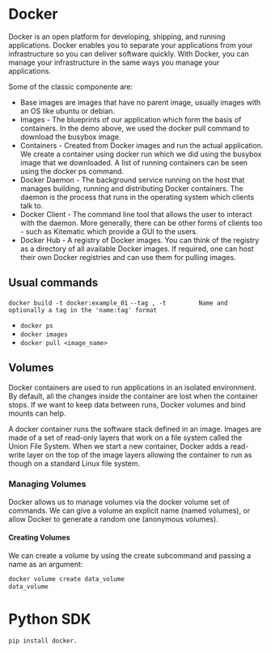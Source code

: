 # Docker

Docker is an open platform for developing, shipping, and running applications. Docker enables you to separate your applications from your infrastructure so you can deliver software quickly. With Docker, you can manage your infrastructure in the same ways you manage your applications.

Some of the classic componente are:

- Base images are images that have no parent image, usually images with an OS like ubuntu or debian.
- Images - The blueprints of our application which form the basis of containers. In the demo above, we used the docker pull command to download the busybox image.
- Containers - Created from Docker images and run the actual application. We create a container using docker run which we did using the busybox image that we downloaded. A list of running containers can be seen using the docker ps command.
- Docker Daemon - The background service running on the host that manages building, running and distributing Docker containers. The daemon is the process that runs in the operating system which clients talk to.
- Docker Client - The command line tool that allows the user to interact with the daemon. More generally, there can be other forms of clients too - such as Kitematic which provide a GUI to the users.
- Docker Hub - A registry of Docker images. You can think of the registry as a directory of all available Docker images. If required, one can host their own Docker registries and can use them for pulling images.


## Usual commands

`docker build -t docker:example_01`
`--tag , -t 		Name and optionally a tag in the 'name:tag' format`

- `docker ps`
- `docker images`
- `docker pull <image_name>`

## Volumes

Docker containers are used to run applications in an isolated environment. By default, all the changes inside the container are lost when the container stops. If we want to keep data between runs, Docker volumes and bind mounts can help. 

A docker container runs the software stack defined in an image. Images are made of a set of read-only layers that work on a file system called the Union File System. When we start a new container, Docker adds a read-write layer on the top of the image layers allowing the container to run as though on a standard Linux file system.

### Managing Volumes

Docker allows us to manage volumes via the docker volume set of commands. We can give a volume an explicit name (named volumes), or allow Docker to generate a random one (anonymous volumes).

#### Creating Volumes

We can create a volume by using the create subcommand and passing a name as an argument:

```bash
docker volume create data_volume
data_volume
```


# Python SDK

```bash
pip install docker.
```
